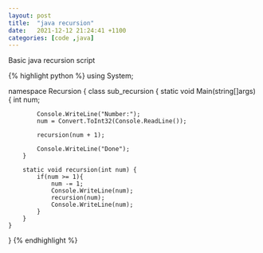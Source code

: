 ```yaml
---
layout: post
title:  "java recursion"
date:   2021-12-12 21:24:41 +1100
categories: [code ,java]
---
```

Basic java recursion script

{% highlight python %}
using System;
     
namespace Recursion {
    class sub_recursion {
        static void Main(string[]args) {
            int num;

            Console.WriteLine("Number:");
            num = Convert.ToInt32(Console.ReadLine());

            recursion(num + 1);

            Console.WriteLine("Done");
        }

        static void recursion(int num) {
            if(num >= 1){
                num -= 1;
                Console.WriteLine(num);
                recursion(num);
                Console.WriteLine(num);
            }
        }
    }
}
{% endhighlight %}